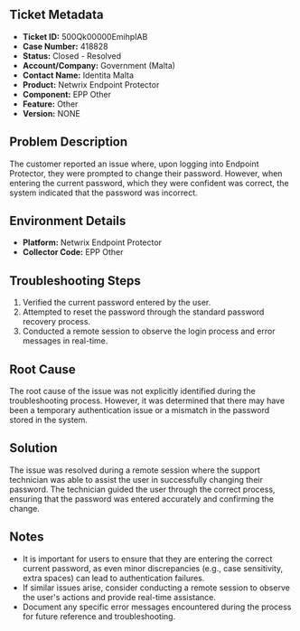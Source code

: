 ## Ticket Metadata
- **Ticket ID:** 500Qk00000EmihpIAB
- **Case Number:** 418828
- **Status:** Closed - Resolved
- **Account/Company:** Government (Malta)
- **Contact Name:** Identita Malta
- **Product:** Netwrix Endpoint Protector
- **Component:** EPP Other
- **Feature:** Other
- **Version:** NONE

## Problem Description
The customer reported an issue where, upon logging into Endpoint Protector, they were prompted to change their password. However, when entering the current password, which they were confident was correct, the system indicated that the password was incorrect.

## Environment Details
- **Platform:** Netwrix Endpoint Protector
- **Collector Code:** EPP Other

## Troubleshooting Steps
1. Verified the current password entered by the user.
2. Attempted to reset the password through the standard password recovery process.
3. Conducted a remote session to observe the login process and error messages in real-time.

## Root Cause
The root cause of the issue was not explicitly identified during the troubleshooting process. However, it was determined that there may have been a temporary authentication issue or a mismatch in the password stored in the system.

## Solution
The issue was resolved during a remote session where the support technician was able to assist the user in successfully changing their password. The technician guided the user through the correct process, ensuring that the password was entered accurately and confirming the change.

## Notes
- It is important for users to ensure that they are entering the correct current password, as even minor discrepancies (e.g., case sensitivity, extra spaces) can lead to authentication failures.
- If similar issues arise, consider conducting a remote session to observe the user's actions and provide real-time assistance.
- Document any specific error messages encountered during the process for future reference and troubleshooting.